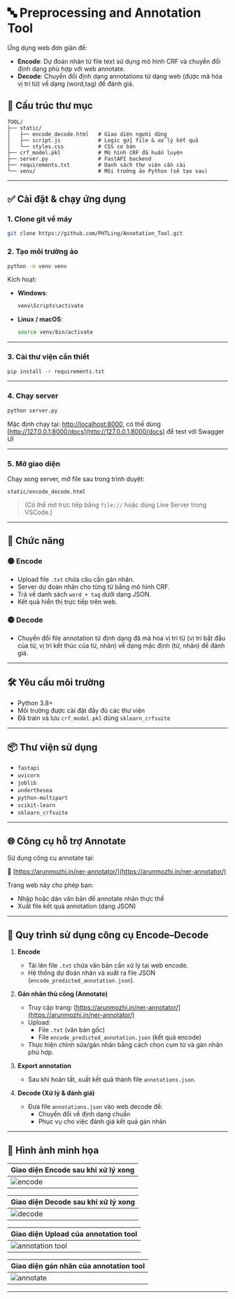 # 🔤 Preprocessing and Annotation Tool

Ứng dụng web đơn giản để:
- **Encode**: Dự đoán nhãn từ file text sử dụng mô hình CRF và chuyển đổi định dạng phù hợp với web annotate.
- **Decode**: Chuyển đổi định dạng annotations từ dạng web (được mã hóa vị trí từ) về dạng (word,tag) để đánh giá.

## 📁 Cấu trúc thư mục

```
TOOL/
├── static/
│   ├── encode_decode.html   # Giao diện người dùng
│   ├── script.js            # Logic gửi file & xử lý kết quả
│   └── styles.css           # CSS cơ bản
├── crf_model.pkl            # Mô hình CRF đã huấn luyện
├── server.py                # FastAPI backend
├── requirements.txt         # Danh sách thư viện cần cài
└── venv/                    # Môi trường ảo Python (sẽ tạo sau)
```

---

## ✅ Cài đặt & chạy ứng dụng

### 1. Clone git về máy

```bash
git clone https://github.com/PHTLing/Annotation_Tool.git
```
### 2. Tạo môi trường ảo

```bash
python -m venv venv
```

Kích hoạt:

- **Windows**:
  ```bash
  venv\Scripts\activate
  ```

- **Linux / macOS**:
  ```bash
  source venv/bin/activate
  ```

---

### 3. Cài thư viện cần thiết

```bash
pip install -r requirements.txt
```

---

### 4. Chạy server

```bash
python server.py
```

Mặc định chạy tại: [http://localhost:8000](http://localhost:8000), có thể dùng [http://127.0.0.1:8000/docs](http://127.0.0.1:8000/docs) để test với Swagger UI

---

### 5. Mở giao diện

Chạy xong server, mở file sau trong trình duyệt:

```
static/encode_decode.html
```

> (Có thể mở trực tiếp bằng `file://` hoặc dùng Live Server trong VSCode.)

---

## 🧠 Chức năng

### 🟢 Encode

- Upload file `.txt` chứa câu cần gán nhãn.
- Server dự đoán nhãn cho từng từ bằng mô hình CRF.
- Trả về danh sách `word + tag` dưới dạng JSON.
- Kết quả hiển thị trực tiếp trên web.

### 🟡 Decode

- Chuyển đổi file annotation từ định dạng đã mã hóa vị trí từ (vị trí bắt đầu của từ, vị trí kết thúc của từ, nhãn) về dạng mặc định (từ, nhãn) để đánh giá.

---

## 🛠 Yêu cầu môi trường

- Python 3.8+
- Môi trường được cài đặt đầy đủ các thư viện
- Đã train và lưu `crf_model.pkl` dùng `sklearn_crfsuite`

---

## 📦 Thư viện sử dụng

- `fastapi`
- `uvicorn`
- `joblib`
- `underthesea`
- `python-multipart`
- `scikit-learn`
- `sklearn_crfsuite`

---

## 🌐 Công cụ hỗ trợ Annotate 

Sử dụng công cụ annotate tại:

🔗 [https://arunmozhi.in/ner-annotator/](https://arunmozhi.in/ner-annotator/)

Trang web này cho phép bạn:
- Nhập hoặc dán văn bản để annotate nhãn thực thể
- Xuất file kết quả annotation (dạng JSON)

---

## 🔄 Quy trình sử dụng công cụ Encode–Decode

1. **Encode**  
   - Tải lên file `.txt` chứa văn bản cần xử lý tại web encode.  
   - Hệ thống dự đoán nhãn và xuất ra file JSON (`encode_predicted_annotation.json`).

2. **Gán nhãn thủ công (Annotate)**  
   - Truy cập trang: [https://arunmozhi.in/ner-annotator/](https://arunmozhi.in/ner-annotator/)  
   - Upload:
     - File `.txt` (văn bản gốc)
     - File `encode_predicted_annotation.json` (kết quả encode)
   - Thực hiện chỉnh sửa/gán nhãn bằng cách chọn cụm từ và gán nhãn phù hợp.

3. **Export annotation**  
   - Sau khi hoàn tất, xuất kết quả thành file `annotations.json`.

4. **Decode (Xử lý & đánh giá)**  
   - Đưa file `annotations.json` vào web decode để:
     - Chuyển đổi về định dạng chuẩn
     - Phục vụ cho việc đánh giá kết quả gán nhãn 

---

## 📸 Hình ảnh minh họa

| Giao diện Encode sau khi xử lý xong |
|------------------|
| ![encode](./img/encode.png) |

| Giao diện Decode sau khi xử lý xong |
|--------------|
| ![decode](./img/decode.png) |

| Giao diện Upload của annotation tool |
|------------------|
| ![annotation tool](./img/annotation_tool.png) |

| Giao diện gán nhãn  của annotation tool |
|------------------|
| ![annotate](./img/annotate.png) |
---
